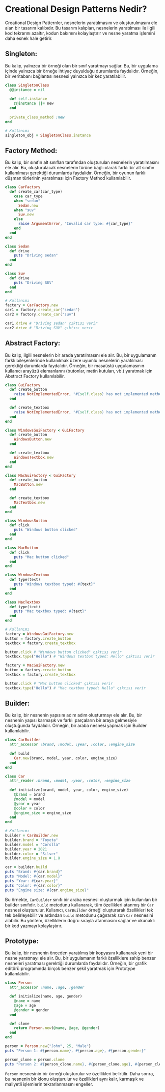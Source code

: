 # Creational Design Patterns Nedir?

Creational Design Patternler, nesnelerin yaratılmasını ve oluşturulmasını ele alan bir tasarım kalıbıdır. Bu tasarım kalıpları, nesnelerin yaratılması ile ilgili kod tekrarını azaltır, kodun bakımını kolaylaştırır ve nesne yaratma işlemini daha esnek hale getirir.

## Singleton:
Bu kalıp, yalnızca bir örneği olan bir sınıf yaratmayı sağlar. Bu, bir uygulama içinde yalnızca bir örneğe ihtiyaç duyulduğu durumlarda faydalıdır. Örneğin, bir veritabanı bağlantısı nesnesi yalnızca bir kez yaratılabilir.

```ruby
class SingletonClass
  @@instance = nil
  
  def self.instance
    @@instance ||= new
  end
  
  private_class_method :new
end

# Kullanımı
singleton_obj = SingletonClass.instance
```

## Factory Method: 
Bu kalıp, bir sınıfın alt sınıfları tarafından oluşturulan nesnelerin yaratılmasını ele alır. Bu, oluşturulacak nesnelerin türüne bağlı olarak farklı bir alt sınıfın kullanılması gerektiği durumlarda faydalıdır. Örneğin, bir oyunun farklı düşman türlerinin yaratılması için Factory Method kullanılabilir.

```ruby
class CarFactory
  def create_car(car_type)
    case car_type
    when "sedan"
      Sedan.new
    when "suv"
      Suv.new
    else
      raise ArgumentError, "Invalid car type: #{car_type}"
    end
  end
end

class Sedan
  def drive
    puts "Driving sedan"
  end
end

class Suv
  def drive
    puts "Driving SUV"
  end
end

# Kullanımı
factory = CarFactory.new
car1 = factory.create_car("sedan")
car2 = factory.create_car("suv")

car1.drive # "Driving sedan" çıktısı verir
car2.drive # "Driving SUV" çıktısı verir
```

## Abstract Factory: 
Bu kalıp, ilgili nesnelerin bir arada yaratılmasını ele alır. Bu, bir uygulamanın farklı bileşenlerinde kullanılmak üzere uyumlu nesnelerin yaratılması gerektiği durumlarda faydalıdır. Örneğin, bir masaüstü uygulamasının kullanıcı arayüzü elemanlarını (butonlar, metin kutuları, vb.) yaratmak için Abstract Factory kullanılabilir.

```ruby
class GuiFactory
  def create_button
    raise NotImplementedError, "#{self.class} has not implemented method '#{__method__}'"
  end

  def create_textbox
    raise NotImplementedError, "#{self.class} has not implemented method '#{__method__}'"
  end
end

class WindowsGuiFactory < GuiFactory
  def create_button
    WindowsButton.new
  end

  def create_textbox
    WindowsTextbox.new
  end
end

class MacGuiFactory < GuiFactory
  def create_button
    MacButton.new
  end

  def create_textbox
    MacTextbox.new
  end
end

class WindowsButton
  def click
    puts "Windows button clicked"
  end
end

class MacButton
  def click
    puts "Mac button clicked"
  end
end

class WindowsTextbox
  def type(text)
    puts "Windows textbox typed: #{text}"
  end
end

class MacTextbox
  def type(text)
    puts "Mac textbox typed: #{text}"
  end
end

# Kullanımı
factory = WindowsGuiFactory.new
button = factory.create_button
textbox = factory.create_textbox

button.click # "Windows button clicked" çıktısı verir
textbox.type("Hello") # "Windows textbox typed: Hello" çıktısı verir

factory = MacGuiFactory.new
button = factory.create_button
textbox = factory.create_textbox

button.click # "Mac button clicked" çıktısı verir
textbox.type("Hello") # "Mac textbox typed: Hello" çıktısı verir
```

## Builder:
Bu kalıp, bir nesnenin yapısını adım adım oluşturmayı ele alır. Bu, bir nesnenin yapısı karmaşık ve farklı parçaların bir araya gelmesiyle oluştuğunda faydalıdır. Örneğin, bir araba nesnesi yapmak için Builder kullanılabilir.

```ruby
class CarBuilder
  attr_accessor :brand, :model, :year, :color, :engine_size
  
  def build
    Car.new(brand, model, year, color, engine_size)
  end
end

class Car
  attr_reader :brand, :model, :year, :color, :engine_size
  
  def initialize(brand, model, year, color, engine_size)
    @brand = brand
    @model = model
    @year = year
    @color = color
    @engine_size = engine_size
  end
end

# Kullanımı
builder = CarBuilder.new
builder.brand = "Toyota"
builder.model = "Corolla"
builder.year = 2021
builder.color = "Silver"
builder.engine_size = 1.8

car = builder.build
puts "Brand: #{car.brand}"
puts "Model: #{car.model}"
puts "Year: #{car.year}"
puts "Color: #{car.color}"
puts "Engine size: #{car.engine_size}"
```

Bu örnekte, `CarBuilder` sınıfı bir araba nesnesi oluşturmak için kullanılan bir builder sınıfıdır. `build` metodunu kullanarak, tüm özellikleri atanmış bir `Car` nesnesi oluşturulur. Kullanıcı, `CarBuilder` örneği oluşturarak özellikleri tek tek belirleyebilir ve ardından `build` metodunu çağırarak son `Car` nesnesini alabilir. Bu yöntem, özelliklerin doğru sırayla atanmasını sağlar ve okunaklı bir kod yazmayı kolaylaştırır. 

## Prototype:
Bu kalıp, bir nesnenin önceden yaratılmış bir kopyasını kullanarak yeni bir nesne yaratmayı ele alır. Bu, bir uygulamanın farklı özelliklere sahip benzer nesneleri yaratması gerektiği durumlarda faydalıdır. Örneğin, bir grafik editörü programında birçok benzer şekil yaratmak için Prototype kullanılabilir.

```ruby
class Person
  attr_accessor :name, :age, :gender

  def initialize(name, age, gender)
    @name = name
    @age = age
    @gender = gender
  end

  def clone
    return Person.new(@name, @age, @gender)
  end
end

person = Person.new("John", 25, "Male")
puts "Person 1: #{person.name}, #{person.age}, #{person.gender}"

person_clone = person.clone
puts "Person 2: #{person_clone.name}, #{person_clone.age}, #{person_clone.gender}"
```

`Person` nesnesinin bir örneği oluşturulur ve özellikleri belirtilir. Daha sonra, bu nesnenin bir klonu oluşturulur ve özellikleri aynı kalır, karmaşık ve maliyetli işlemlerin tekrarlanmasını engeller.
